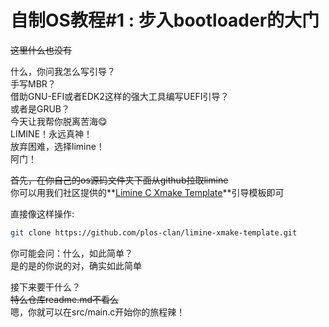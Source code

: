 # 自制OS教程#1 : 步入bootloader的大门

~~这里什么也没有~~<br>

什么，你问我怎么写引导？<br>
手写MBR？<br>
借助GNU-EFI或者EDK2这样的强大工具编写UEFI引导？<br>
或者是GRUB？<br>
今天让我帮你脱离苦海😋<br>
LIMINE！永远真神！<br>
放弃困难，选择limine！<br>
阿门！<br>


~~首先，在你自己的os源码文件夹下面从github拉取limine~~<br>
你可以用我们社区提供的**[Limine C Xmake Template](https://github.com/plos-clan/limine-xmake-template)**引导模板即可<br>

直接像这样操作:<br>
```bash
git clone https://github.com/plos-clan/limine-xmake-template.git
```

你可能会问：什么，如此简单？<br>
是的是的你说的对，确实如此简单<br>

接下来要干什么？<br>
~~特么仓库readme.md不看么~~<br>
嗯，你就可以在src/main.c开始你的旅程辣！<br>
